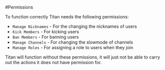 #Permissions

To function correctly Titan needs the following permissions:

* `Manage Nicknames` - For the changing the nicknames of users
* `Kick Members` - For kicking users
* `Ban Members` - For banning users
* `Manage Channels` - For changing the slowmode of channels
* `Manage Roles` - For assigning a role to users when they join

Titan will function without these permissions, it will just not be able to carry out the actions it does not have permission for.

